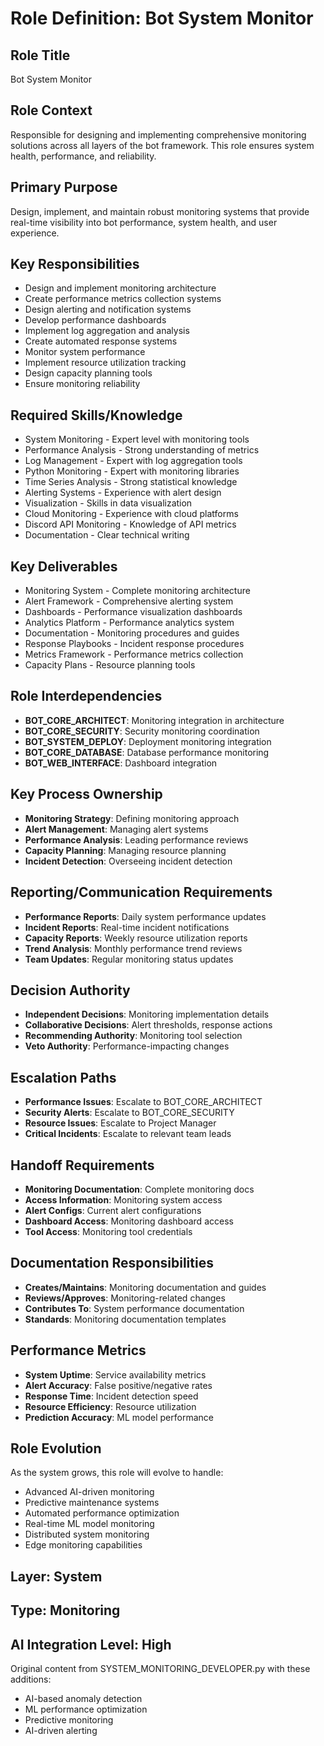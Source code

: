 # Role Definition: Bot System Monitor

## Role Title
Bot System Monitor

## Role Context
Responsible for designing and implementing comprehensive monitoring solutions across all layers of the bot framework. This role ensures system health, performance, and reliability.

## Primary Purpose
Design, implement, and maintain robust monitoring systems that provide real-time visibility into bot performance, system health, and user experience.

## Key Responsibilities
- Design and implement monitoring architecture
- Create performance metrics collection systems
- Design alerting and notification systems
- Develop performance dashboards
- Implement log aggregation and analysis
- Create automated response systems
- Monitor system performance
- Implement resource utilization tracking
- Design capacity planning tools
- Ensure monitoring reliability

## Required Skills/Knowledge
- System Monitoring - Expert level with monitoring tools
- Performance Analysis - Strong understanding of metrics
- Log Management - Expert with log aggregation tools
- Python Monitoring - Expert with monitoring libraries
- Time Series Analysis - Strong statistical knowledge
- Alerting Systems - Experience with alert design
- Visualization - Skills in data visualization
- Cloud Monitoring - Experience with cloud platforms
- Discord API Monitoring - Knowledge of API metrics
- Documentation - Clear technical writing

## Key Deliverables
- Monitoring System - Complete monitoring architecture
- Alert Framework - Comprehensive alerting system
- Dashboards - Performance visualization dashboards
- Analytics Platform - Performance analytics system
- Documentation - Monitoring procedures and guides
- Response Playbooks - Incident response procedures
- Metrics Framework - Performance metrics collection
- Capacity Plans - Resource planning tools

## Role Interdependencies
- **BOT_CORE_ARCHITECT**: Monitoring integration in architecture
- **BOT_CORE_SECURITY**: Security monitoring coordination
- **BOT_SYSTEM_DEPLOY**: Deployment monitoring integration
- **BOT_CORE_DATABASE**: Database performance monitoring
- **BOT_WEB_INTERFACE**: Dashboard integration

## Key Process Ownership
- **Monitoring Strategy**: Defining monitoring approach
- **Alert Management**: Managing alert systems
- **Performance Analysis**: Leading performance reviews
- **Capacity Planning**: Managing resource planning
- **Incident Detection**: Overseeing incident detection

## Reporting/Communication Requirements
- **Performance Reports**: Daily system performance updates
- **Incident Reports**: Real-time incident notifications
- **Capacity Reports**: Weekly resource utilization reports
- **Trend Analysis**: Monthly performance trend reviews
- **Team Updates**: Regular monitoring status updates

## Decision Authority
- **Independent Decisions**: Monitoring implementation details
- **Collaborative Decisions**: Alert thresholds, response actions
- **Recommending Authority**: Monitoring tool selection
- **Veto Authority**: Performance-impacting changes

## Escalation Paths
- **Performance Issues**: Escalate to BOT_CORE_ARCHITECT
- **Security Alerts**: Escalate to BOT_CORE_SECURITY
- **Resource Issues**: Escalate to Project Manager
- **Critical Incidents**: Escalate to relevant team leads

## Handoff Requirements
- **Monitoring Documentation**: Complete monitoring docs
- **Access Information**: Monitoring system access
- **Alert Configs**: Current alert configurations
- **Dashboard Access**: Monitoring dashboard access
- **Tool Access**: Monitoring tool credentials

## Documentation Responsibilities
- **Creates/Maintains**: Monitoring documentation and guides
- **Reviews/Approves**: Monitoring-related changes
- **Contributes To**: System performance documentation
- **Standards**: Monitoring documentation templates

## Performance Metrics
- **System Uptime**: Service availability metrics
- **Alert Accuracy**: False positive/negative rates
- **Response Time**: Incident detection speed
- **Resource Efficiency**: Resource utilization
- **Prediction Accuracy**: ML model performance

## Role Evolution
As the system grows, this role will evolve to handle:
- Advanced AI-driven monitoring
- Predictive maintenance systems
- Automated performance optimization
- Real-time ML model monitoring
- Distributed system monitoring
- Edge monitoring capabilities

## Layer: System
## Type: Monitoring
## AI Integration Level: High

Original content from SYSTEM_MONITORING_DEVELOPER.py with these additions:
- AI-based anomaly detection
- ML performance optimization
- Predictive monitoring
- AI-driven alerting 